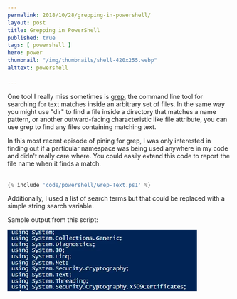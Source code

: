 ```yaml
---
permalink: 2018/10/28/grepping-in-powershell/
layout: post
title: Grepping in PowerShell
published: true 
tags: [ powershell ]
hero: power
thumbnail: "/img/thumbnails/shell-420x255.webp"
alttext: powershell

---
```


One tool I really miss sometimes is <a href="http://man7.org/linux/man-pages/man1/grep.1.html">grep</a>, the command line tool for searching for text matches inside an arbitrary set of files. In the same way you might use 
"dir" to find a file inside a directory that matches a name pattern, or another outward-facing characteristic like file attribute, you can use grep to find any files 
containing matching text. 

In this most recent episode of pining for grep, I was only interested in finding out if a particular namespace was being used anywhere in my code 
and didn't really care where. You could easily extend this code to report the file name when it finds a match.

```powershell

{% include 'code/powershell/Grep-Text.ps1' %}

```

Additionally, I used a list of search terms but that could be replaced with a simple string search variable. 

Sample output from this script:

<img src="/img/posts/grepping-in-powershell/grepping-in-powershell.webp" alt="grep" class="u-max-full-width" />
